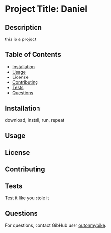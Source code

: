 # Project Title: Daniel

## Description
this is a project

## Table of Contents

* [Installation](#installation)
* [Usage](#usage)
* [License](#license)
* [Contributing](#contributing)
* [Tests](#tests)
* [Questions](#questions)

## Installation

download, install, run, repeat

## Usage



## License



## Contributing



## Tests

Test it like you stole it

## Questions

For questions, contact GibHub user [outonmybike](https://github.com/outonmybike).



